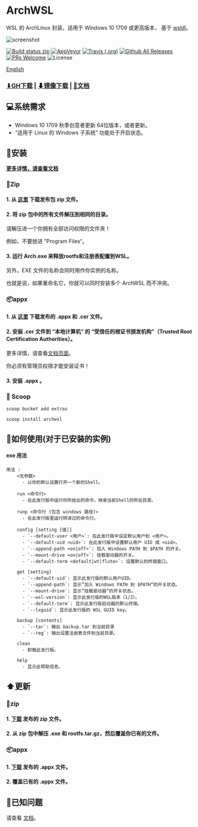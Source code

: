 # ArchWSL
WSL 的 ArchLinux 封装，适用于 Windows 10 1709 或更高版本，
基于 [wsldl](https://github.com/yuk7/wsldl)。


![screenshot](https://raw.githubusercontent.com/wiki/yuk7/wsldl/img/Arch_Alpine_Ubuntu.png)

[![Build status zip](https://img.shields.io/github/workflow/status/yuk7/ArchWSL/Build%20zip%20CI?logo=data%3Aimage%2Fpng%3Bbase64%2CiVBORw0KGgoAAAANSUhEUgAAADAAAAAwCAYAAABXAvmHAAABEWlDQ1BTa2lhAAAokYWRoU7DUBSGPwqGhAQEYgJxBQIDAZYQBGqIBlu2ZODarhSStWtuu4wXIBgMBk14CHgFPAEDD4EgaP6uojUb%2F82558vJyb33PxecFpKzBklaWM%2FtmP7ZuaEhP8wzZmsBfj%2FKHd625%2FTN0vIgykPlb0VhdbmOHIjX44qvSw4qvivZdr1j8aN4K25w0OBJkRXi17I%2FzGzJX%2BKjZDgO63ezEqW9U%2BW%2BYoN9dhSGLhaflJwLIrFhwhUFl6IcD5eOyFVPwlj1f1TPc6S3Hf7A4n1dCx7g5RZan3Vt8wlWb%2BD5PfOtPy0tKZx2u5rzvDvqv5jh1Uy9uoy0YoZyaDiR21DujfzvssfBH0tmRP2ZPyMqAAAABHNCSVQICAgIfAhkiAAAAzpJREFUaIHtmc9qFFkUxn%2F3VnWHmMSgouMYJepIEFFxMQPjA7h3JcwT%2BAyzm93gE%2BhCdOufhUuRwTdwIXGhwZlEF4ITRzSKSaeq7jmzuFXVf5Ku6lZJ30B%2F0HTRnOKer873nXNvF4wxxhhjjPENMMXFym2OJ3FjduA7V1NYrQ979OoE75I9lTFJvPHq2v3ltYHX7oAB%2BPsWx1yzsQImGurmpQRcdYxTw72XZ3BqqsK%2BpJLN%2F%2Fngxfth1geIATZpzlghWjhqUB38ZmMj7L81DFB%2Bba3z8uOBvhHvP29OaRRdAu4MvrqHLZcREAcig3%2FcvsEKdmr2A1XPZaJhMaJXhk0e8gqQJEizgat7mL0wkM7F2C9SGXZoZp0zcX91bGbCf5%2FSS4s3G1eNoVJroMtnZ7LH5ooXb1z8LOKrMISC%2FH3TFqZtZUwEXDzypn9KCqsfdDpz3KhbbzM1PFtrLKqmF4xBcw%2FQiB3DV%2BA74uBszYPvwD9v9PyT6ywAS2UFXO6BEsO4eSdhQBRiZRJKD4BaLQk0fpxn8qdzUCfHEWHi6WtaS4sKabcHxAGq7Dn98wjTq0d84DD7Lx6y8NATSFMwdrQeGAbGQMv6obvVA0q4%2Bi%2BgCpm%2FjAGSFKLcAxp68j1oV8CREyAfBgET6Uit7EISeRJaJB9w%2Fj453yG9iQHTVYGgs%2Ff5pd4EvgIpiAWXlfoJm8QWCZHvRDsrsJsIJEk%2BB7Kii4ZNQDsYlBJy8W6qQC8BQEXzLqS7gIDQ1YXWU4hjkCzPWwInID1dKHMYayArtxJfcbLZSfRKyDpiMflWQvAMQ2bQr426jLb%2BQ5aQts%2Fg7UEWdXqg%2BpA%2BcohCus1WwnW0UZVAK2AodA50zgGrZQVUJFwJafeWv2yjzRiyrAiS3MiBQtTLhq5Bln8r4AI3sfRsp7cg%2BAoUA6sfARewB2D7OdAFkbDPxtL%2BG3FbAkF3IfAKydGnAi5sD6hC5ttQhQd2MqMhIbUVCLgLGfIuVFOBYE1s%2FOGreDfnCSipAh83vLzevmthq99ZjAyqIJnTiaZdg3yc%2FQH25G%2F8robjKrT2%2FjAlp3%2BZm8QQHA0LzExFf81dfn531Ll8F%2FwPo73Ufbbb6f8AAAAASUVORK5CYII%3D&style=flat-square)](https://github.com/yuk7/ArchWSL/actions)
[![AppVeyor](https://img.shields.io/appveyor/ci/yuk7/ArchWSL.svg?logo=Windows&style=flat-square)](https://ci.appveyor.com/project/yuk7/archwsl)
[![Travis (.org)](https://img.shields.io/travis/yuk7/ArchWSL-FS.svg?logo=Linux&style=flat-square)](https://travis-ci.org/yuk7/ArchWSL-FS)
[![Github All Releases](https://img.shields.io/github/downloads/yuk7/ArchWSL/total.svg?style=flat-square)](https://github.com/yuk7/ArchWSL/releases/latest)
[![PRs Welcome](https://img.shields.io/badge/PRs-welcome-brightgreen.svg?style=flat-square)](http://makeapullrequest.com)
![License](https://img.shields.io/github/license/yuk7/ArchWSL.svg?style=flat-square)

[English](https://github.com/yuk7/ArchWSL/blob/master/README.md)

### [⬇GH下载](https://github.com/yuk7/ArchWSL/releases/latest) | [⬇镜像下载](https://gitee.com/yuk7/archwsl-mirror) | [📓文档](https://wsldl-pg.github.io/ArchW-docs/)

## 💻系统需求
* Windows 10 1709 秋季创意者更新 64位版本，或者更新。
* “适用于 Linux 的 Windows 子系统” 功能处于开启状态。

## 💾安装
**[更多详情，请查看文档](https://wsldl-pg.github.io/ArchW-docs/locale/zh-CN/How-to-Setup/)**
### 📁Zip
#### 1. 从 [这里](https://github.com/yuk7/ArchWSL/releases/latest) 下载发布包 zip 文件。

#### 2. 将 zip 包中的所有文件解压到相同的目录。
请解压进一个你拥有全部访问权限的文件夹！

例如，不要放进 ”Program Files“。

#### 3. 运行 Arch.exe 来释放rootfs和注册表配置到WSL。

另外，EXE 文件的名称会同时用作你实例的名称。

也就是说，如果重命名它，你就可以同时安装多个 ArchWSL 而不冲突。

### 📦appx
#### 1. 从 [这里](https://github.com/yuk7/ArchWSL/releases/latest) 下载发布的 .appx 和 .cer 文件。
#### 2. 安装 .cer 文件到 “本地计算机” 的 “受信任的根证书颁发机构”（Trusted Root Certification Authorities）。
更多详情，请查看[文档页面](https://wsldl-pg.github.io/ArchW-docs/locale/zh-CN/Install-Certificate/)。

你必须有管理员权限才能安装证书！
#### 3. 安装 .appx 。

### 🥄 Scoop
`scoop bucket add extras `

`scoop install archwsl `

## 📝如何使用(对于已安装的实例)
#### exe 用法
```dos
用法 :
    <无参数>
      - 以你的默认设置打开一个新的Shell。

    run <命令行>
      - 在此发行版中运行你所给出的命令，继承当前Shell的所在目录。

    runp <命令行 (包含 windows 路径)>
      - 在此发行版里运行转译过的命令行。

    config [setting [值]]
      - `--default-user <用户>`: 在此发行版中设定默认用户到 <用户>。
      - `--default-uid <uid>`: 在此发行版中设置默认用户 UID 成 <uid>。
      - `--append-path <on|off>`: 加入 Windows PATH 到 $PATH 的开关。
      - `--mount-drive <on|off>`: 挂载驱动器的开关。
      - `--default-term <default|wt|flute>`: 设置默认的终端窗口。

    get [setting]
      - `--default-uid`: 显示此发行版的默认用户UID。
      - `--append-path`: 显示”加入 Windows PATH 到 $PATH“的开关状态。
      - `--mount-drive`: 显示”挂载驱动器”的开关状态。
      - `--wsl-version`: 显示此发行版的WSL版本（1/2）。
      - `--default-term`: 显示此发行版启动器的默认终端。
      - `--lxguid`: 显示此发行版的 WSL GUID key。

    backup [contents]
      - `--tar`: 输出 backup.tar 到当前目录
      - `--reg`: 输出设置注册表文件到当前目录。

    clean
      - 卸载此发行版。

    help
      - 显示此帮助信息。
```

## ⬆️更新
### 📁zip
#### 1. [下载](https://github.com/yuk7/ArchWSL/releases/latest) 发布的 zip 文件。
#### 2. 从 zip 包中解压 .exe 和 rootfs.tar.gz，然后覆盖你已有的文件。

### 📦appx
#### 1. [下载](https://github.com/yuk7/ArchWSL/releases/latest) 发布的 .appx 文件。
#### 2. 覆盖已有的 .appx 文件。

## 🚫已知问题
请查看 [文档](https://wsldl-pg.github.io/ArchW-docs/locale/zh-CN/)。
